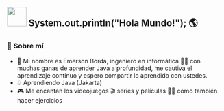 ##  <a target="_blank" rel="noopener noreferrer" href="https://github.com/mitul3737/mitul3737/blob/main/Wave.gif"><img src="https://github.com/mitul3737/mitul3737/raw/main/Wave.gif" height="45px" width="45px" style="max-width: 100%;"></a> System.out.println("Hola Mundo!"); 🌎 

### 👀 **Sobre mí** 
- 📃 Mi nombre es Emerson Borda, ingeniero en informática 👨‍💻 con muchas ganas de aprender Java a profundidad, me cautiva el aprendizaje contínuo y espero compartir lo aprendido con ustedes.
- 💡 Aprendiendo Java (Jakarta)
- 🎮 Me encantan los videojuegos 🎬 series y películas 🏋️‍♀️ como también hacer ejercicios



